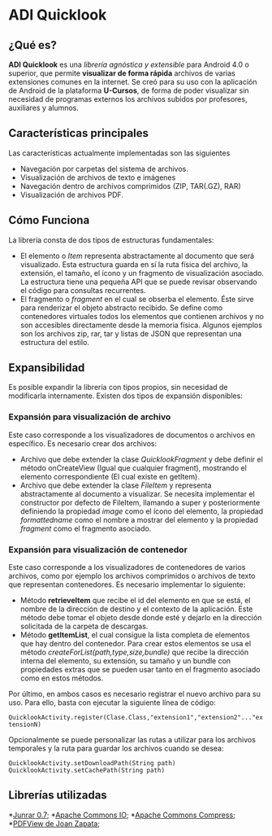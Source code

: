 # ADI Quicklook

## ¿Qué es?
**ADI Quicklook** es una *librería agnóstica y extensible* para Android 4.0 o superior, que permite **visualizar de forma rápida** archivos de varias extensiones comunes en la internet. Se creó para su uso con la aplicación de Android de la plataforma **U-Cursos**, de forma de poder visualizar sin necesidad de programas externos los archivos subidos por profesores, auxiliares y alumnos.

## Características principales
Las características actualmente implementadas son las siguientes
* Navegación por carpetas del sistema de archivos.
* Visualización de archivos de texto e imágenes
* Navegación dentro de archivos comprimidos (ZIP, TAR(.GZ), RAR)
* Visualización de archivos PDF.

## Cómo Funciona
La librería consta de dos tipos de estructuras fundamentales:
* El elemento o _Item_ representa abstractamente al documento que será visualizado. Esta estructura guarda en sí la ruta física del archivo, la extensión, el tamaño, el ícono y un fragmento de visualización asociado. La estructura tiene una pequeña API que se puede revisar observando el código para consultas recurrentes.
* El fragmento o _fragment_ en el cual se obserba el elemento. Éste sirve para renderizar el objeto abstracto recibido.
Se define como contenedores virtuales todos los elementos que contienen archivos y no son accesibles directamente desde la memoria física. Algunos ejemplos son los archivos zip, rar, tar y listas de JSON que representan una estructura del estilo.

## Expansibilidad
Es posible expandir la librería con tipos propios, sin necesidad de modificarla internamente. Existen dos tipos de expansión disponibles:

### Expansión para visualización de archivo
Este caso corresponde a los visualizadores de documentos o archivos en específico. Es necesario crear dos archivos:
* Archivo que debe extender la clase _QuicklookFragment_ y debe definir el método onCreateView (Igual que cualquier fragment), mostrando el elemento correspondiente (El cual existe en getItem).
* Archivo que debe extender la clase _FileItem_ y representa abstractamente al documento a visualizar. Se necesita implementar el constructor por defecto de FileItem, llamando a super y posteriormente definiendo la propiedad _image_ como el ícono del elemento, la propiedad _formattedname_ como el nombre a mostrar del elemento y la propiedad _fragment_ como el fragmento asociado.

### Expansión para visualización de contenedor
Este caso corresponde a los visualizadores de contenedores de varios archivos, como por ejemplo los archivos comprimidos o archivos de texto que representan contenedores. Es necesario implementar lo siguiente:
* Método **retrieveItem** que recibe el id del elemento en que se está, el nombre de la dirección de destino y el contexto de la aplicación. Este método debe tomar el objeto desde donde esté y dejarlo en la dirección solicitada de la carpeta de descargas.
* Método **getItemList**, el cual consigue la lista completa de elementos que hay dentro del contenedor. Para crear estos elementos se usa el método _createForList(path,type,size,bundle)_ que recibe la dirección interna del elemento, su extensión, su tamaño y un bundle con propiedades extras que se pueden usar tanto en el fragmento asociado como en estos métodos.

Por último, en ambos casos es necesario registrar el nuevo archivo para su uso. Para ello, basta con ejecutar la siguiente línea de código:

`QuicklookActivity.register(Clase.Class,"extension1","extension2"..."extensionN)`

Opcionalmente se puede personalizar las rutas a utilizar para los archivos temporales y la ruta para guardar los archivos cuando se desea:

`QuicklookActivity.setDownloadPath(String path)`
`QuicklookActivity.setCachePath(String path)`

## Librerías utilizadas
*[Junrar 0.7](http://porhacer.com);
*[Apache Commons IO](http://porhacer.com);
*[Apache Commons Compress](http://porhacer.com);
*[PDFView de Joan Zapata](http://porhacer.com);

